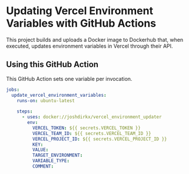 # Updating Vercel Environment Variables with GitHub Actions

This project builds and uploads a Docker image to Dockerhub that, when 
executed, updates environment variables in Vercel through their API.

## Using this GitHub Action

This GitHub Action sets one variable per invocation.

```yaml
jobs:
  update_vercel_environment_variables:
    runs-on: ubuntu-latest
    
    steps:
      - uses: docker://joshdirkx/vercel_environment_updater
        env:
          VERCEL_TOKEN: ${{ secrets.VERCEL_TOKEN }}
          VERCEL_TEAM_ID: ${{ secrets.VERCEL_TEAM_ID }}
          VERCEL_PROJECT_ID: ${{ secrets.VERCEL_PROJECT_ID }}
          KEY:
          VALUE:
          TARGET_ENVIRONMENT:
          VARIABLE_TYPE:
          COMMENT:
```